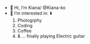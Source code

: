- 👋 Hi, I’m Kiana/ @Kiana-ko
- 👀 I’m interested in: ⬇️
  1. Photogrphy
  2. Coding 
  3. Coffee
  4. & ... finally playing Electric guitar
<!---
Kiana-ko/Kiana-ko is a ✨ special ✨ repository because its `README.md` (this file) appears on your GitHub profile.
You can click the Preview link to take a look at your changes.
--->
